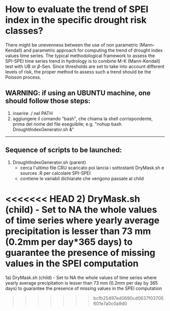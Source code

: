 # How to evaluate the trend of SPEI index in the specific drought risk classes?

There might be unevenness  between the use of non parametric (Mann-Kendall) and parametric approach for computing the trend of drought index values time series. The typical methodological framework to assess the SPI-SPEI time series trend in hydrology is to combine M-K (Mann-Kendall) test with UB or $\beta$-Sen.
Since thresholds are set to take into account different levels of risk, the proper method to assess such a trend should be the Poisson process.


##  WARNING:  if using an UBUNTU machine, one should follow those steps:
1) inserire ./ nel PATH
2) aggiungere il comando "bash", che chiama la shell corrispondente, prima del nome del file eseguibile;
     e.g.  "nohup bash DroughtIndexGenerator.sh &"  

--------------

## Sequence of scripts to be launched:

1) DroughtIndexGenerator.sh  (parent)  
	- cerca l'ultimo file CRU scaricato poi lancia i sottostanti DryMask.sh  e sources .R per calcolare SPI-SPEI
	- contiene le variabil dichiarate che vengono passate al child

<<<<<<< HEAD
2) DryMask.sh  (child)
	- Set to NA the whole values of time series where yearly average precipitation is lesser than 73 mm (0.2mm per day*365 days) to guarantee the presence of missing values in the SPEI computation
=======
1a) DryMask.sh  (child)
	- Set to NA the whole values of time series where yearly average precipitation is lesser than 73 mm (0.2mm per day by 365 days) to guarantee the presence of missing values in the SPEI computation

>>>>>>> bcfb25497ed0690cd0637f03705601e7a0c0a9d0

